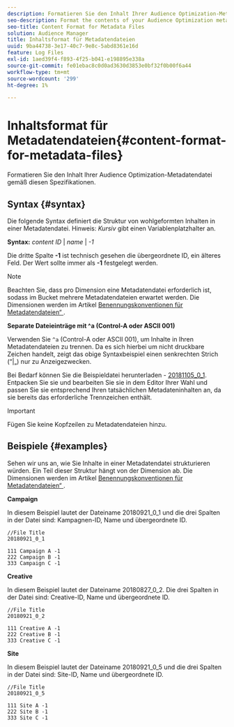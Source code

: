 ```yaml
---
description: Formatieren Sie den Inhalt Ihrer Audience Optimization-Metadatendatei gemäß diesen Spezifikationen.
seo-description: Format the contents of your Audience Optimization metadata file according to these specifications.
seo-title: Content Format for Metadata Files
solution: Audience Manager
title: Inhaltsformat für Metadatendateien
uuid: 9ba44738-3e17-40c7-9e8c-5abd8361e16d
feature: Log Files
exl-id: 1aed39f4-f893-4f25-b041-e198895e338a
source-git-commit: fe01ebac8c0d0ad3630d3853e0bf32f0b00f6a44
workflow-type: tm+mt
source-wordcount: '299'
ht-degree: 1%

---
```


# Inhaltsformat für Metadatendateien{#content-format-for-metadata-files}

Formatieren Sie den Inhalt Ihrer Audience Optimization-Metadatendatei gemäß diesen Spezifikationen.

## Syntax {#syntax}

Die folgende Syntax definiert die Struktur von wohlgeformten Inhalten in einer Metadatendatei. Hinweis: *Kursiv* gibt einen Variablenplatzhalter an.

**Syntax:** *content ID* | *name* | *-1*

<!--In the contents syntax, you'll notice a parent ID variable. Don't confuse it with the parent ID used in the [metadata file name](../../../reporting/audience-optimization-reports/metadata-files-intro/metadata-file-names.md). These 2 variables seem similar, but they represent different things. In the file name, the parent ID corresponds to a category like "campaign" (ID 1), "placement" (ID 3), or "tactic" (ID 9), etc. In the file body:-->

Die dritte Spalte **-1** ist technisch gesehen die übergeordnete ID, ein älteres Feld. Der Wert sollte immer als **-1** festgelegt werden.

>[!NOTE]
>
>Beachten Sie, dass pro Dimension eine Metadatendatei erforderlich ist, sodass im Bucket mehrere Metadatendateien erwartet werden. Die Dimensionen werden im Artikel [Benennungskonventionen für Metadatendateien“ ](../../../reporting/audience-optimization-reports/metadata-files-intro/metadata-file-names.md#child-dimension).

**Separate Dateieinträge mit ^a (Control-A oder ASCII 001)**

Verwenden Sie `^a` (Control-A oder ASCII 001), um Inhalte in Ihren Metadatendateien zu trennen. Da es sich hierbei um nicht druckbare Zeichen handelt, zeigt das obige Syntaxbeispiel einen senkrechten Strich (“|„) nur zu Anzeigezwecken.

Bei Bedarf können Sie die Beispieldatei herunterladen - [20181105_0_1](assets/20181105_0_1.zip). Entpacken Sie sie und bearbeiten Sie sie in dem Editor Ihrer Wahl und passen Sie sie entsprechend Ihren tatsächlichen Metadateninhalten an, da sie bereits das erforderliche Trennzeichen enthält.

>[!IMPORTANT]
>
>Fügen Sie keine Kopfzeilen zu Metadatendateien hinzu.

## Beispiele {#examples}

Sehen wir uns an, wie Sie Inhalte in einer Metadatendatei strukturieren würden. Ein Teil dieser Struktur hängt von der Dimension ab. Die Dimensionen werden im Artikel [Benennungskonventionen für Metadatendateien“ ](../../../reporting/audience-optimization-reports/metadata-files-intro/metadata-file-names.md#child-dimension).

**Campaign**

In diesem Beispiel lautet der Dateiname 20180921_0_1 und die drei Spalten in der Datei sind: Kampagnen-ID, Name und übergeordnete ID.

<!--Let's say you want to populate the creative drop down menu with creative names from a particular campaign. In this case, your metadata file name would include ID 1 (campaign) and ID 2 (creative). Following the content syntax, your metadata file would contain the creative ID, creative name, and actual campaign ID.-->

```
//File Title
20180921_0_1

111 Campaign A -1
222 Campaign B -1
333 Campaign C -1
```

**Creative**

In diesem Beispiel lautet der Dateiname 20180827_0_2. Die drei Spalten in der Datei sind: Creative-ID, Name und übergeordnete ID.

```
//File Title
20180921_0_2

111 Creative A -1
222 Creative B -1
333 Creative C -1
```

**Site**

In diesem Beispiel lautet der Dateiname 20180921_0_5 und die drei Spalten in der Datei sind: Site-ID, Name und übergeordnete ID.

```
//File Title
20180921_0_5

111 Site A -1
222 Site B -1
333 Site C -1
```
